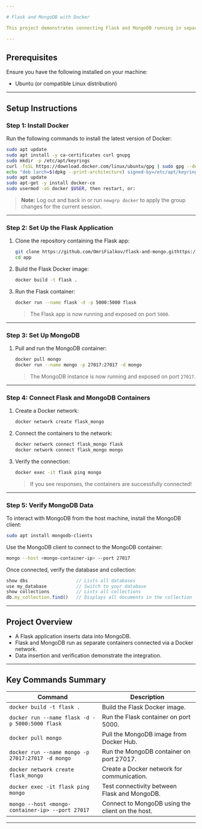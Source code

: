 ```yaml
---

# Flask and MongoDB with Docker

This project demonstrates connecting Flask and MongoDB running in separate Docker containers using Docker networking.

---
```


## **Prerequisites**
Ensure you have the following installed on your machine:
- Ubuntu (or compatible Linux distribution)

---

## **Setup Instructions**

### **Step 1: Install Docker**
Run the following commands to install the latest version of Docker:
```bash
sudo apt update
sudo apt install -y ca-certificates curl gnupg
sudo mkdir -p /etc/apt/keyrings
curl -fsSL https://download.docker.com/linux/ubuntu/gpg | sudo gpg --dearmor -o /etc/apt/keyrings/docker.gpg
echo "deb [arch=$(dpkg --print-architecture) signed-by=/etc/apt/keyrings/docker.gpg] https://download.docker.com/linux/ubuntu $(lsb_release -cs) stable" | sudo tee /etc/apt/sources.list.d/docker.list > /dev/null
sudo apt update
sudo apt-get -y install docker-ce
sudo usermod -aG docker $USER, then restart, or:
```
> **Note:** Log out and back in or run `newgrp docker` to apply the group changes for the current session.

---

### **Step 2: Set Up the Flask Application**
1. Clone the repository containing the Flask app:
   ```bash
   git clone https://github.com/OmriFialkov/flask-and-mongo.githttps://github.com/OmriFialkov/flask-and-mongo.git
   cd app
   ```

2. Build the Flask Docker image:
   ```bash
   docker build -t flask .
   ```

3. Run the Flask container:
   ```bash
   docker run --name flask -d -p 5000:5000 flask
   ```
   > The Flask app is now running and exposed on port `5000`.

---

### **Step 3: Set Up MongoDB**
1. Pull and run the MongoDB container:
   ```bash
   docker pull mongo
   docker run --name mongo -p 27017:27017 -d mongo
   ```
   > The MongoDB instance is now running and exposed on port `27017`.

---

### **Step 4: Connect Flask and MongoDB Containers**
1. Create a Docker network:
   ```bash
   docker network create flask_mongo
   ```

2. Connect the containers to the network:
   ```bash
   docker network connect flask_mongo flask
   docker network connect flask_mongo mongo
   ```

3. Verify the connection:
   ```bash
   docker exec -it flask ping mongo
   ```
   > If you see responses, the containers are successfully connected!

---

### **Step 5: Verify MongoDB Data**
To interact with MongoDB from the host machine, install the MongoDB client:
```bash
sudo apt install mongodb-clients
```

Use the MongoDB client to connect to the MongoDB container:
```bash
mongo --host <mongo-container-ip> --port 27017
```

Once connected, verify the database and collection:
```javascript
show dbs                  // Lists all databases
use my_database           // Switch to your database
show collections          // Lists all collections
db.my_collection.find()   // Displays all documents in the collection
```

---

## **Project Overview**
- A Flask application inserts data into MongoDB.
- Flask and MongoDB run as separate containers connected via a Docker network.
- Data insertion and verification demonstrate the integration.

---

## **Key Commands Summary**
| Command                                   | Description                                           |
|-------------------------------------------|-------------------------------------------------------|
| `docker build -t flask .`                 | Build the Flask Docker image.                        |
| `docker run --name flask -d -p 5000:5000 flask` | Run the Flask container on port 5000.                |
| `docker pull mongo`                       | Pull the MongoDB image from Docker Hub.              |
| `docker run --name mongo -p 27017:27017 -d mongo` | Run the MongoDB container on port 27017.             |
| `docker network create flask_mongo`       | Create a Docker network for communication.           |
| `docker exec -it flask ping mongo`        | Test connectivity between Flask and MongoDB.         |
| `mongo --host <mongo-container-ip> --port 27017` | Connect to MongoDB using the client on the host.     |

---
